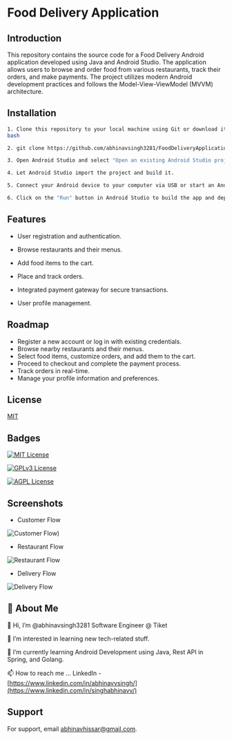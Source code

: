 # Food Delivery Application

## Introduction
This repository contains the source code for a Food Delivery Android application developed using Java and Android Studio. The application allows users to browse and order food from various restaurants, track their orders, and make payments. The project utilizes modern Android development practices and follows the Model-View-ViewModel (MVVM) architecture.

## Installation



```bash
1. Clone this repository to your local machine using Git or download it as a ZIP archive.
bash

2. git clone https://github.com/abhinavsingh3281/FoodDeliveryApplication.git

3. Open Android Studio and select "Open an existing Android Studio project." Browse to the directory where you cloned/downloaded the project and select it.

4. Let Android Studio import the project and build it.

5. Connect your Android device to your computer via USB or start an Android emulator.

6. Click on the "Run" button in Android Studio to build the app and deploy it to your device/emulator.
```
    
## Features

- User registration and authentication.

- Browse restaurants and their menus.

- Add food items to the cart.

- Place and track orders.

- Integrated payment gateway for secure transactions.

- User profile management.


## Roadmap

- Register a new account or log in with existing credentials.
- Browse nearby restaurants and their menus.
- Select food items, customize orders, and add them to the cart.
- Proceed to checkout and complete the payment process.
- Track orders in real-time.
- Manage your profile information and preferences.


## License

[MIT](https://choosealicense.com/licenses/mit/)


## Badges

[![MIT License](https://img.shields.io/badge/License-MIT-green.svg)](https://choosealicense.com/licenses/mit/)

[![GPLv3 License](https://img.shields.io/badge/License-GPL%20v3-yellow.svg)](https://opensource.org/licenses/)

[![AGPL License](https://img.shields.io/badge/license-AGPL-blue.svg)](http://www.gnu.org/licenses/agpl-3.0)


## Screenshots

- Customer Flow

![Customer Flow)](https://github.com/abhinavsingh3281/FoodDeliveryApplicationClone/assets/52294538/4359d196-969e-472c-8cef-e4c3b9b51fdb)

- Restaurant Flow

![Restaurant Flow](https://github.com/abhinavsingh3281/FoodDeliveryApplicationClone/assets/52294538/bb6e47bb-8fae-4c23-a440-0c122a79f53c)

- Delivery Flow
  
![Delivery Flow](https://github.com/abhinavsingh3281/FoodDeliveryApplicationClone/assets/52294538/3782aad6-7efd-48da-be52-9db3fbc49226)


## 🚀 About Me

👋 Hi, I’m @abhinavsingh3281 Software Engineer @ Tiket

👀 I’m interested in learning new tech-related stuff.

🌱 I’m currently learning Android Development using Java, Rest API in Spring, and Golang.

📫 How to reach me ... LinkedIn - [https://www.linkedin.com/in/abhinavvsingh/](https://www.linkedin.com/in/singhabhinavv/)


## Support

For support, email abhinavhissar@gmail.com.
